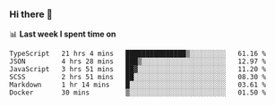 ### Hi there 👋

<!--
**DBvc/DBvc** is a ✨ _special_ ✨ repository because its `README.md` (this file) appears on your GitHub profile.

Here are some ideas to get you started:

- 🔭 I’m currently working on ...
- 🌱 I’m currently learning ...
- 👯 I’m looking to collaborate on ...
- 🤔 I’m looking for help with ...
- 💬 Ask me about ...
- 📫 How to reach me: ...
- 😄 Pronouns: ...
- ⚡ Fun fact: ...
-->

📊 **Last week I spent time on**
<!--START_SECTION:waka-->

```text
TypeScript   21 hrs 4 mins   ███████████████▒░░░░░░░░░   61.16 %
JSON         4 hrs 28 mins   ███▒░░░░░░░░░░░░░░░░░░░░░   12.97 %
JavaScript   3 hrs 51 mins   ██▓░░░░░░░░░░░░░░░░░░░░░░   11.20 %
SCSS         2 hrs 51 mins   ██░░░░░░░░░░░░░░░░░░░░░░░   08.30 %
Markdown     1 hr 14 mins    █░░░░░░░░░░░░░░░░░░░░░░░░   03.61 %
Docker       30 mins         ▒░░░░░░░░░░░░░░░░░░░░░░░░   01.50 %
```

<!--END_SECTION:waka-->
